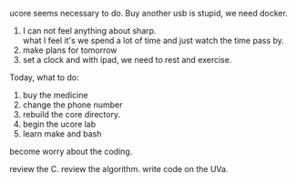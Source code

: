 ucore seems necessary to do.
Buy another usb is stupid, we need docker.


1. I can not feel anything about sharp.  
what I feel it's we spend a lot of time and just watch the time pass by.
2. make plans for tomorrow
3. set a clock and with ipad, we need to rest and exercise.


Today, what to do:
1. buy the medicine
2. change the phone number
3. rebuild the core directory.
4. begin the ucore lab
5. learn make and bash

become worry about the coding.

review the C.
review the algorithm.
write code on the UVa.
